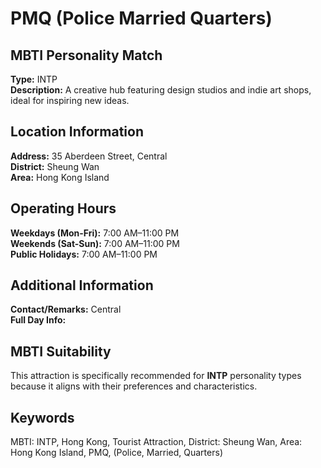 # PMQ (Police Married Quarters)

## MBTI Personality Match
**Type:** INTP  
**Description:** A creative hub featuring design studios and indie art shops, ideal for inspiring new ideas.

## Location Information
**Address:** 35 Aberdeen Street, Central  
**District:** Sheung Wan  
**Area:** Hong Kong Island

## Operating Hours
**Weekdays (Mon-Fri):** 7:00 AM–11:00 PM  
**Weekends (Sat-Sun):** 7:00 AM–11:00 PM  
**Public Holidays:** 7:00 AM–11:00 PM

## Additional Information
**Contact/Remarks:** Central  
**Full Day Info:** 

## MBTI Suitability
This attraction is specifically recommended for **INTP** personality types because it aligns with their preferences and characteristics.

## Keywords
MBTI: INTP, Hong Kong, Tourist Attraction, District: Sheung Wan, Area: Hong Kong Island, PMQ, (Police, Married, Quarters)
